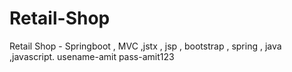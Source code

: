 # Retail-Shop
Retail Shop - Springboot , MVC ,jstx , jsp , bootstrap , spring , java ,javascript.
usename-amit
pass-amit123
